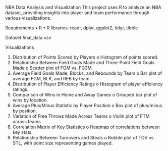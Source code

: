 NBA Data Analysis and Visualization
This project uses R to analyze an NBA dataset, providing insights into player and team performance through various visualizations.

Requirements
  •	R
  •	R libraries: readr, dplyr, ggplot2, tidyr, tibble

Dataset
final_data.csv

Visualizations
  1.	Distribution of Points Scored by Players
    o	Histogram of points scored.
  2.	Relationship Between Field Goals Made and Three-Point Field Goals Made
    o	Scatter plot of FGM vs. FG3M.
  3.	Average Field Goals Made, Blocks, and Rebounds by Team
    o	Bar plot of average FGM, BLK, and REB by team.
  4.	Distribution of Player Efficiency Ratings
    o	Histogram of player efficiency ratings.
  5.	Comparison of Wins in Home and Away Games
    o	Grouped bar plot of wins by location.
  6.	Average Plus/Minus Statistic by Player Position
    o	Box plot of plus/minus by position.
  7.	Variation of Free Throws Made Across Teams
    o	Violin plot of FTM across teams.
  8.	Correlation Matrix of Key Statistics
    o	Heatmap of correlations between key stats.
  9.	Relationship Between Turnovers and Steals
    o	Bubble plot of TOV vs. STL, with point size representing games played.

